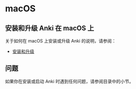 # macOS

## 安装和升级 Anki 在 macOS 上

关于如何在 macOS 上安装或升级 Anki 的说明，请参阅：

- [安装和升级](installing.md)

## 问题

如果你在安装或启动 Anki 时遇到任何问题，请参阅目录中的小节。
